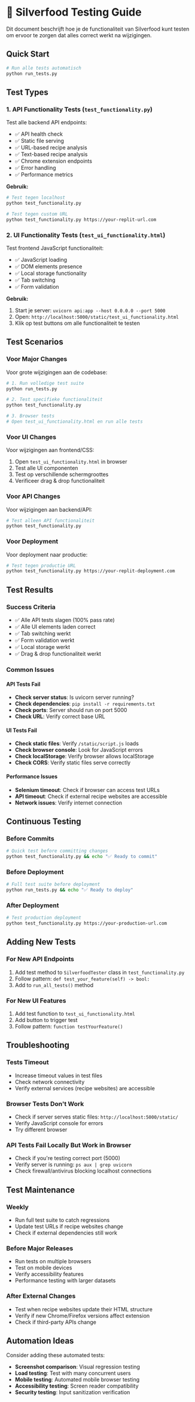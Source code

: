 
# 🧪 Silverfood Testing Guide

Dit document beschrijft hoe je de functionaliteit van Silverfood kunt testen om ervoor te zorgen dat alles correct werkt na wijzigingen.

## Quick Start

```bash
# Run alle tests automatisch
python run_tests.py
```

## Test Types

### 1. API Functionality Tests (`test_functionality.py`)

Test alle backend API endpoints:
- ✅ API health check
- ✅ Static file serving
- ✅ URL-based recipe analysis  
- ✅ Text-based recipe analysis
- ✅ Chrome extension endpoints
- ✅ Error handling
- ✅ Performance metrics

**Gebruik:**
```bash
# Test tegen localhost
python test_functionality.py

# Test tegen custom URL
python test_functionality.py https://your-replit-url.com
```

### 2. UI Functionality Tests (`test_ui_functionality.html`)

Test frontend JavaScript functionaliteit:
- ✅ JavaScript loading
- ✅ DOM elements presence
- ✅ Local storage functionality
- ✅ Tab switching
- ✅ Form validation

**Gebruik:**
1. Start je server: `uvicorn api:app --host 0.0.0.0 --port 5000`
2. Open: `http://localhost:5000/static/test_ui_functionality.html`
3. Klik op test buttons om alle functionaliteit te testen

## Test Scenarios

### Voor Major Changes
Voor grote wijzigingen aan de codebase:

```bash
# 1. Run volledige test suite
python run_tests.py

# 2. Test specifieke functionaliteit
python test_functionality.py

# 3. Browser tests
# Open test_ui_functionality.html en run alle tests
```

### Voor UI Changes
Voor wijzigingen aan frontend/CSS:

1. Open `test_ui_functionality.html` in browser
2. Test alle UI componenten
3. Test op verschillende schermgroottes
4. Verificeer drag & drop functionaliteit

### Voor API Changes
Voor wijzigingen aan backend/API:

```bash
# Test alleen API functionaliteit
python test_functionality.py
```

### Voor Deployment
Voor deployment naar productie:

```bash
# Test tegen productie URL
python test_functionality.py https://your-replit-deployment.com
```

## Test Results

### Success Criteria
- ✅ Alle API tests slagen (100% pass rate)
- ✅ Alle UI elements laden correct
- ✅ Tab switching werkt
- ✅ Form validation werkt
- ✅ Local storage werkt
- ✅ Drag & drop functionaliteit werkt

### Common Issues

#### API Tests Fail
- **Check server status**: Is uvicorn server running?
- **Check dependencies**: `pip install -r requirements.txt`
- **Check ports**: Server should run on port 5000
- **Check URL**: Verify correct base URL

#### UI Tests Fail  
- **Check static files**: Verify `/static/script.js` loads
- **Check browser console**: Look for JavaScript errors
- **Check localStorage**: Verify browser allows localStorage
- **Check CORS**: Verify static files serve correctly

#### Performance Issues
- **Selenium timeout**: Check if browser can access test URLs
- **API timeout**: Check if external recipe websites are accessible
- **Network issues**: Verify internet connection

## Continuous Testing

### Before Commits
```bash
# Quick test before committing changes
python test_functionality.py && echo "✅ Ready to commit"
```

### Before Deployment
```bash
# Full test suite before deployment
python run_tests.py && echo "✅ Ready to deploy"
```

### After Deployment
```bash
# Test production deployment
python test_functionality.py https://your-production-url.com
```

## Adding New Tests

### For New API Endpoints
1. Add test method to `SilverfoodTester` class in `test_functionality.py`
2. Follow pattern: `def test_your_feature(self) -> bool:`
3. Add to `run_all_tests()` method

### For New UI Features  
1. Add test function to `test_ui_functionality.html`
2. Add button to trigger test
3. Follow pattern: `function testYourFeature()`

## Troubleshooting

### Tests Timeout
- Increase timeout values in test files
- Check network connectivity
- Verify external services (recipe websites) are accessible

### Browser Tests Don't Work
- Check if server serves static files: `http://localhost:5000/static/`
- Verify JavaScript console for errors
- Try different browser

### API Tests Fail Locally But Work in Browser
- Check if you're testing correct port (5000)
- Verify server is running: `ps aux | grep uvicorn`
- Check firewall/antivirus blocking localhost connections

## Test Maintenance

### Weekly
- Run full test suite to catch regressions
- Update test URLs if recipe websites change
- Check if external dependencies still work

### Before Major Releases
- Run tests on multiple browsers
- Test on mobile devices  
- Verify accessibility features
- Performance testing with larger datasets

### After External Changes
- Test when recipe websites update their HTML structure
- Verify if new Chrome/Firefox versions affect extension
- Check if third-party APIs change

## Automation Ideas

Consider adding these automated tests:
- **Screenshot comparison**: Visual regression testing
- **Load testing**: Test with many concurrent users
- **Mobile testing**: Automated mobile browser testing
- **Accessibility testing**: Screen reader compatibility
- **Security testing**: Input sanitization verification
